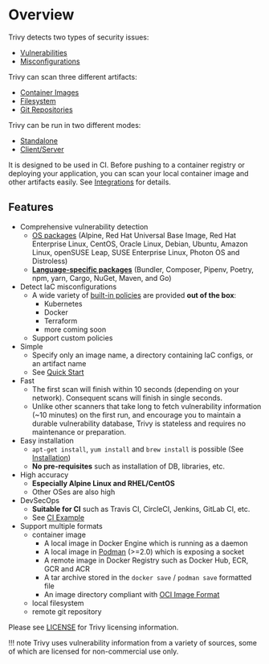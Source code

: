# Overview

Trivy detects two types of security issues:

- [Vulnerabilities][vuln]
- [Misconfigurations][misconf]

Trivy can scan three different artifacts:

- [Container Images][container]
- [Filesystem][filesystem]
- [Git Repositories][repo]

Trivy can be run in two different modes:

- [Standalone][standalone]
- [Client/Server][client-server]

It is designed to be used in CI. Before pushing to a container registry or deploying your application, you can scan your local container image and other artifacts easily.
See [Integrations][integrations] for details.

## Features

- Comprehensive vulnerability detection
    - [OS packages][os] (Alpine, Red Hat Universal Base Image, Red Hat Enterprise Linux, CentOS, Oracle Linux, Debian, Ubuntu, Amazon Linux, openSUSE Leap, SUSE Enterprise Linux, Photon OS and Distroless)
    - [**Language-specific packages**][lang] (Bundler, Composer, Pipenv, Poetry, npm, yarn, Cargo, NuGet, Maven, and Go)
- Detect IaC misconfigurations
    - A wide variety of [built-in policies][builtin] are provided **out of the box**:
        - Kubernetes
        - Docker
        - Terraform
        - more coming soon
    - Support custom policies
- Simple
    - Specify only an image name, a directory containing IaC configs, or an artifact name
    - See [Quick Start][quickstart]
- Fast
    - The first scan will finish within 10 seconds (depending on your network). Consequent scans will finish in single seconds.
    - Unlike other scanners that take long to fetch vulnerability information (~10 minutes) on the first run, and encourage you to maintain a durable vulnerability database, Trivy is stateless and requires no maintenance or preparation.
- Easy installation
    - `apt-get install`, `yum install` and `brew install` is possible (See [Installation](installation.md))
    - **No pre-requisites** such as installation of DB, libraries, etc.
- High accuracy
    - **Especially Alpine Linux and RHEL/CentOS**
    - Other OSes are also high
- DevSecOps
    - **Suitable for CI** such as Travis CI, CircleCI, Jenkins, GitLab CI, etc.
    - See [CI Example][integrations]
- Support multiple formats
    - container image
        - A local image in Docker Engine which is running as a daemon
        - A local image in [Podman][podman] (>=2.0) which is exposing a socket
        - A remote image in Docker Registry such as Docker Hub, ECR, GCR and ACR
        - A tar archive stored in the `docker save` / `podman save` formatted file
        - An image directory compliant with [OCI Image Format][oci]
    - local filesystem
    - remote git repository

Please see [LICENSE][license] for Trivy licensing information.

!!! note
    Trivy uses vulnerability information from a variety of sources, some of which are licensed for non-commercial use only.

[vuln]: ../vulnerability/scanning/index.md
[misconf]: ../misconfiguration/index.md
[container]: ../vulnerability/scanning/image.md
[filesystem]: ../vulnerability/scanning/filesystem.md
[repo]: ../vulnerability/scanning/git-repository.md

[standalone]: ../advanced/modes/standalone.md
[client-server]: ../advanced/modes/client-server.md
[integrations]: ../advanced/integrations/index.md

[os]: ../vulnerability/detection/os.md
[lang]: ../vulnerability/detection/language.md

[builtin]: ../misconfiguration/policy/builtin.md
[quickstart]: quickstart.md
[podman]: ../advanced/container/podman.md

[oci]: https://github.com/opencontainers/image-spec
[license]:  https://github.com/aquasecurity/trivy/blob/main/LICENSE